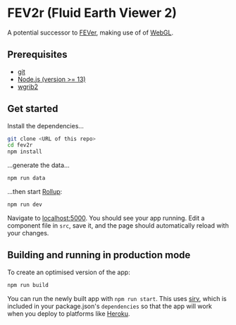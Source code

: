 # FEV2r (Fluid Earth Viewer 2)

A potential successor to [FEVer](https://fever.byrd.osu.edu), making use of of
[WebGL](https://en.wikipedia.org/wiki/WebGL).

## Prerequisites

- [git](https://git-scm.com/)
- [Node.js (version >= 13)](https://nodejs.org)
- [wgrib2](https://www.cpc.ncep.noaa.gov/products/wesley/wgrib2/)

## Get started

Install the dependencies...

```bash
git clone <URL of this repo>
cd fev2r
npm install
```

...generate the data...

```bash
npm run data
```

...then start [Rollup](https://rollupjs.org):

```bash
npm run dev
```

Navigate to [localhost:5000](http://localhost:5000). You should see your app
running. Edit a component file in `src`, save it, and the page should
automatically reload with your changes.


## Building and running in production mode

To create an optimised version of the app:

```bash
npm run build
```

You can run the newly built app with `npm run start`. This uses
[sirv](https://github.com/lukeed/sirv), which is included in your package.json's
`dependencies` so that the app will work when you deploy to platforms like
[Heroku](https://heroku.com).
